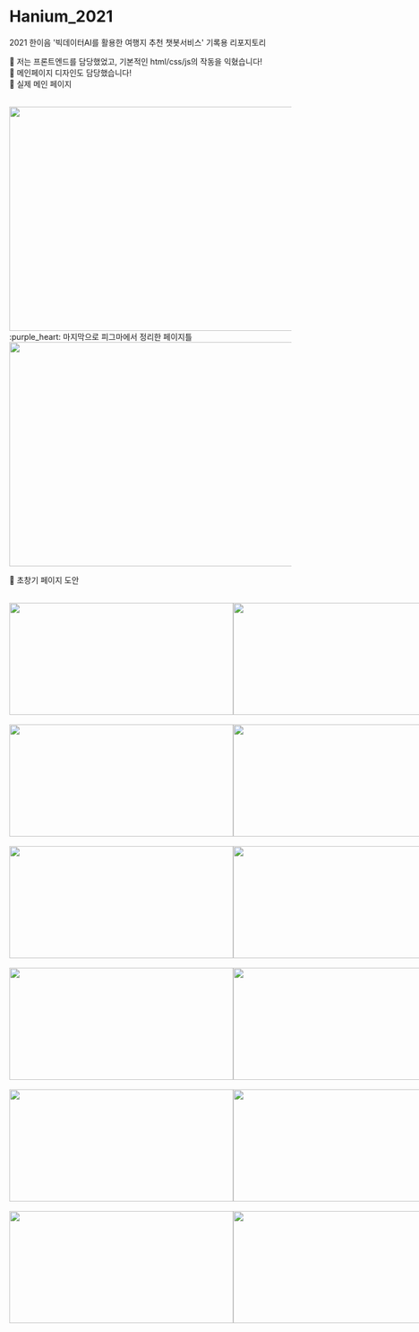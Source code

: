 # Hanium_2021
2021 한이음 '빅데이터AI를 활용한 여행지 추천 챗봇서비스' 기록용 리포지토리

:purple_heart: 저는 프론트엔드를 담당했었고, 기본적인 html/css/js의 작동을 익혔습니다!
<br>
:purple_heart: 메인페이지 디자인도 담당했습니다!
<br>
:purple_heart: 실제 메인 페이지

<br>

<img src="https://user-images.githubusercontent.com/83707411/196476136-0c6bdd63-5405-4a43-b289-35d45dbad445.png" width="800px" height="400px" />


<br>
:purple_heart: 마지막으로 피그마에서 정리한 페이지틀

<br>

<img src="https://user-images.githubusercontent.com/83707411/196472661-99549c21-a68b-4928-9207-4b617eba8cf2.png" width="800px" height="400px" />

<br>

:purple_heart: 초창기 페이지 도안 

<br>

<div style="display: flex;">
  <img src="https://user-images.githubusercontent.com/83707411/196474704-64c259fb-bc92-47b1-a027-da6f63242059.png" width="400px" height="200px" />
  <img src="https://user-images.githubusercontent.com/83707411/196474819-d3e3452c-d6a8-4214-8ddd-38472f392e93.png" width="400px" height="200px" />
</div>

<br>

<div style="display: flex;">
  <img src="https://user-images.githubusercontent.com/83707411/196474877-f33c9151-784c-4049-99bd-3085592cf4a0.png" width="400px" height="200px" />
  <img src="https://user-images.githubusercontent.com/83707411/196474926-23a4fe3c-5b4d-4ed6-9143-1865dd5aea2d.png" width="400px" height="200px" />
</div>

<br>

<div style="display: flex;">
  <img src="https://user-images.githubusercontent.com/83707411/196475042-85cff3a3-b30d-44ef-94e9-94576c4c086d.png" width="400px" height="200px" />
  <img src="https://user-images.githubusercontent.com/83707411/196475094-63fd2de7-b703-44cd-ae54-05350d3b5e1c.png" width="400px" height="200px" />
</div>

<br>

<div style="display: flex;">
  <img src="https://user-images.githubusercontent.com/83707411/196475139-3701862e-7103-4400-a898-255a6c77f759.png" width="400px" height="200px" />
  <img src="https://user-images.githubusercontent.com/83707411/196475176-8540778f-72cc-4cdc-993b-29aac48dec83.png" width="400px" height="200px" />
</div>

<br>

<div style="display: flex;">
  <img src="https://user-images.githubusercontent.com/83707411/196475223-02d04c11-2d3f-46d7-9444-e8ff434cbd1a.png" width="400px" height="200px" />
  <img src="https://user-images.githubusercontent.com/83707411/196475291-321c71ba-c18f-4d35-b509-ec418555a56c.png" width="400px" height="200px" />
</div>

<br>

<div style="display: flex;">
  <img src="https://user-images.githubusercontent.com/83707411/196475337-a4ab4f56-251e-4876-879d-6b9fa273c2bd.png" width="400px" height="200px" />
  <img src="https://user-images.githubusercontent.com/83707411/196475444-91976f64-b808-4f85-9e28-faf79847545d.png" width="400px" height="200px" />
</div>


